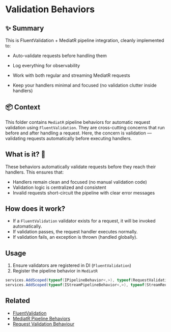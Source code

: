 # Validation Behaviors

## ✨ Summary
This is FluentValidation + MediatR pipeline integration, cleanly implemented to:

- Auto-validate requests before handling them

- Log everything for observability

- Work with both regular and streaming MediatR requests

- Keep your handlers minimal and focused (no validation clutter inside handlers)

## 📦 Context
This folder contains `MediatR` pipeline behaviors for automatic request validation using `FluentValidation`.
They are cross-cutting concerns that run before and after handling a request.
Here, the concern is validation — validating requests automatically before executing handlers.

## What is it? 🧐

These behaviors automatically validate requests before they reach their handlers. This ensures that:

- Handlers remain clean and focused (no manual validation code)
- Validation logic is centralized and consistent
- Invalid requests short-circuit the pipeline with clear error messages

## How does it work?

- If a `FluentValidation` validator exists for a request, it will be invoked automatically.
- If validation passes, the request handler executes normally.
- If validation fails, an exception is thrown (handled globally).

## Usage

1. Ensure validators are registered in DI (`FluentValidation`)
2. Register the pipeline behavior in `MediatR`

```csharp
services.AddScoped(typeof(IPipelineBehavior<,>), typeof(RequestValidationBehavior<,>));
services.AddScoped(typeof(IStreamPipelineBehavior<,>), typeof(StreamRequestValidationBehavior<,>));
```

## Related
- [FluentValidation](https://docs.fluentvalidation.net/en/latest/)
- [MediatR Pipeline Behaviors](https://github.com/jbogard/MediatR/wiki/Behaviors)
- [Request Validation Behaviour](RequestValidationBehavior.cs)

